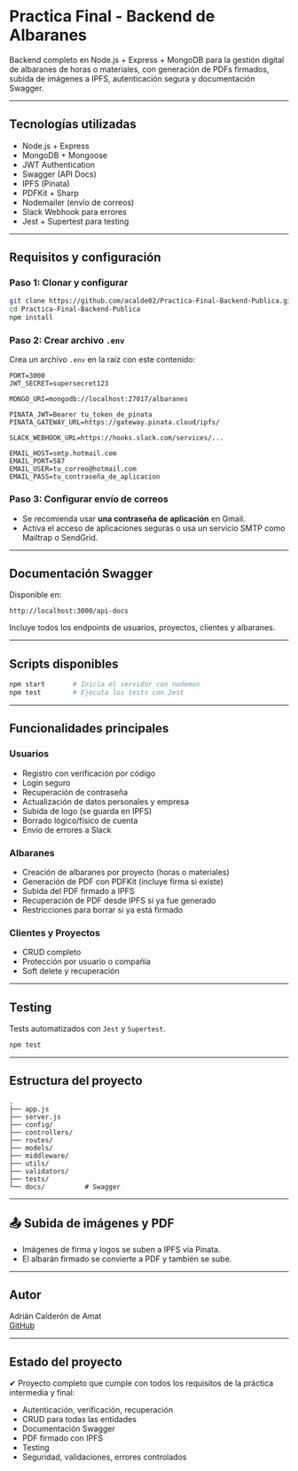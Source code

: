 
# Practica Final - Backend de Albaranes

Backend completo en Node.js + Express + MongoDB para la gestión digital de albaranes de horas o materiales, con generación de PDFs firmados, subida de imágenes a IPFS, autenticación segura y documentación Swagger.

---

## Tecnologías utilizadas

- Node.js + Express
- MongoDB + Mongoose
- JWT Authentication
- Swagger (API Docs)
- IPFS (Pinata)
- PDFKit + Sharp
- Nodemailer (envío de correos)
- Slack Webhook para errores
- Jest + Supertest para testing

---

## Requisitos y configuración

### Paso 1: Clonar y configurar

```bash
git clone https://github.com/acalde02/Practica-Final-Backend-Publica.git
cd Practica-Final-Backend-Publica
npm install
```

### Paso 2: Crear archivo `.env`

Crea un archivo `.env` en la raíz con este contenido:

```env
PORT=3000
JWT_SECRET=supersecret123

MONGO_URI=mongodb://localhost:27017/albaranes

PINATA_JWT=Bearer tu_token_de_pinata
PINATA_GATEWAY_URL=https://gateway.pinata.cloud/ipfs/

SLACK_WEBHOOK_URL=https://hooks.slack.com/services/...

EMAIL_HOST=smtp.hotmail.com
EMAIL_PORT=587
EMAIL_USER=tu_correo@hotmail.com
EMAIL_PASS=tu_contraseña_de_aplicacion
```

### Paso 3: Configurar envío de correos

- Se recomienda usar **una contraseña de aplicación** en Gmail.
- Activa el acceso de aplicaciones seguras o usa un servicio SMTP como Mailtrap o SendGrid.

---

## Documentación Swagger

Disponible en:
```
http://localhost:3000/api-docs
```

Incluye todos los endpoints de usuarios, proyectos, clientes y albaranes.

---

## Scripts disponibles

```bash
npm start       # Inicia el servidor con nodemon
npm test        # Ejecuta los tests con Jest
```

---

## Funcionalidades principales

### Usuarios
- Registro con verificación por código
- Login seguro
- Recuperación de contraseña
- Actualización de datos personales y empresa
- Subida de logo (se guarda en IPFS)
- Borrado lógico/físico de cuenta
- Envío de errores a Slack

### Albaranes
- Creación de albaranes por proyecto (horas o materiales)
- Generación de PDF con PDFKit (incluye firma si existe)
- Subida del PDF firmado a IPFS
- Recuperación de PDF desde IPFS si ya fue generado
- Restricciones para borrar si ya está firmado

### Clientes y Proyectos
- CRUD completo
- Protección por usuario o compañía
- Soft delete y recuperación

---

## Testing

Tests automatizados con `Jest` y `Supertest`.

```bash
npm test
```

---

## Estructura del proyecto

```
.
├── app.js
├── server.js
├── config/
├── controllers/
├── routes/
├── models/
├── middleware/
├── utils/
├── validators/
├── tests/
└── docs/          # Swagger
```

---

## 📤 Subida de imágenes y PDF

- Imágenes de firma y logos se suben a IPFS vía Pinata.
- El albarán firmado se convierte a PDF y también se sube.

---

## Autor

Adrián Calderón de Amat  
[GitHub](https://github.com/acalde02)

---

## Estado del proyecto

✔ Proyecto completo que cumple con todos los requisitos de la práctica intermedia y final:

- Autenticación, verificación, recuperación
- CRUD para todas las entidades
- Documentación Swagger
- PDF firmado con IPFS
- Testing
- Seguridad, validaciones, errores controlados
